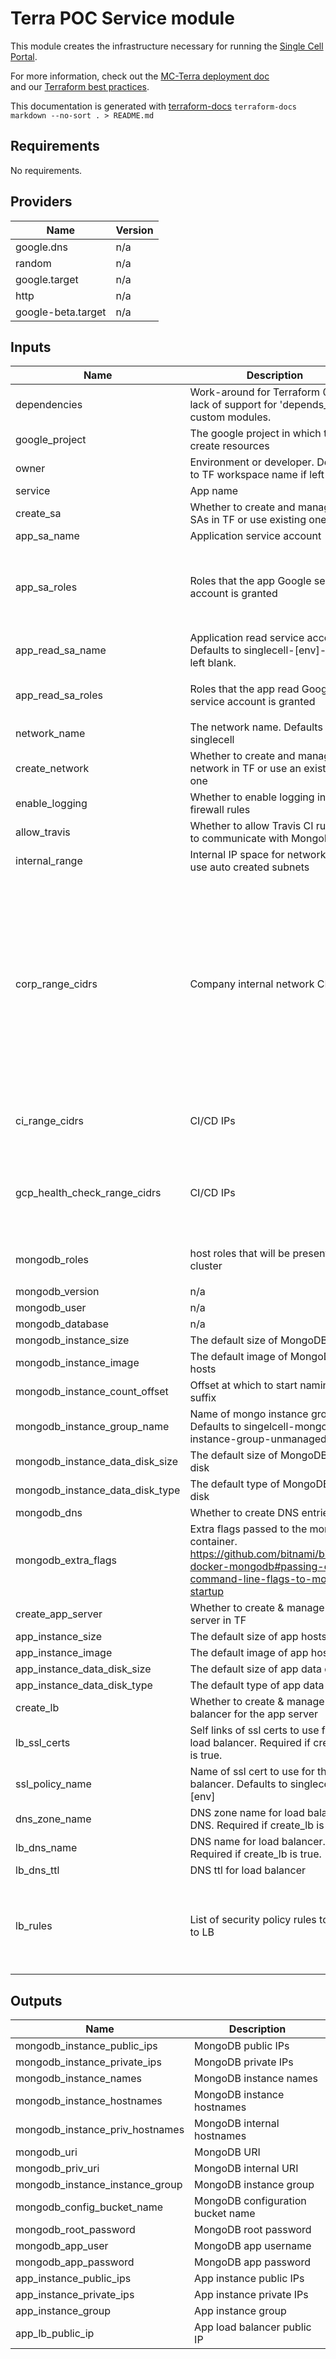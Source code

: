 # Terra POC Service module

This module creates the infrastructure necessary for running the
[Single Cell Portal](https://singlecell.broadinstitute.org/single_cell).

For more information, check out the [MC-Terra deployment doc](https://docs.dsp-devops.broadinstitute.org/mc-terra/mcterra-deployment)  
and our [Terraform best practices](https://docs.dsp-devops.broadinstitute.org/best-practices-guides/terraform).

This documentation is generated with [terraform-docs](https://github.com/segmentio/terraform-docs)
`terraform-docs markdown --no-sort . > README.md`

## Requirements

No requirements.

## Providers

| Name | Version |
|------|---------|
| google.dns | n/a |
| random | n/a |
| google.target | n/a |
| http | n/a |
| google-beta.target | n/a |

## Inputs

| Name | Description | Type | Default | Required |
|------|-------------|------|---------|:--------:|
| dependencies | Work-around for Terraform 0.12's lack of support for 'depends\_on' in custom modules. | `any` | `[]` | no |
| google\_project | The google project in which to create resources | `string` | n/a | yes |
| owner | Environment or developer. Defaults to TF workspace name if left blank. | `string` | `""` | no |
| service | App name | `string` | `"singlecell"` | no |
| create\_sa | Whether to create and manage the SAs in TF or use existing ones | `bool` | `true` | no |
| app\_sa\_name | Application service account | `string` | `""` | no |
| app\_sa\_roles | Roles that the app Google service account is granted | `list(string)` | <pre>[<br>  "roles/compute.viewer",<br>  "roles/logging.logWriter",<br>  "roles/monitoring.metricWriter"<br>]</pre> | no |
| app\_read\_sa\_name | Application read service account. Defaults to singlecell-[env]-read if left blank. | `string` | `""` | no |
| app\_read\_sa\_roles | Roles that the app read Google service account is granted | `list(string)` | <pre>[<br>  "roles/storage.objectViewer"<br>]</pre> | no |
| network\_name | The network name. Defaults to singlecell | `string` | `""` | no |
| create\_network | Whether to create and manage the network in TF or use an existing one | `bool` | `true` | no |
| enable\_logging | Whether to enable logging in firewall rules | `bool` | `false` | no |
| allow\_travis | Whether to allow Travis CI runners to communicate with MongoDB | `bool` | `false` | no |
| internal\_range | Internal IP space for networks that use auto created subnets | `string` | `"10.128.0.0/9"` | no |
| corp\_range\_cidrs | Company internal network CIDRs | `list(string)` | <pre>[<br>  "69.173.64.0/19",<br>  "69.173.96.0/20",<br>  "69.173.112.0/21",<br>  "69.173.120.0/22",<br>  "69.173.124.0/23",<br>  "69.173.126.0/24",<br>  "69.173.127.0/25",<br>  "69.173.127.128/26",<br>  "69.173.127.192/27",<br>  "69.173.127.224/30",<br>  "69.173.127.228/32",<br>  "69.173.127.230/31",<br>  "69.173.127.232/29",<br>  "69.173.127.240/28"<br>]</pre> | no |
| ci\_range\_cidrs | CI/CD IPs | `list(string)` | <pre>[<br>  "35.232.118.163/32",<br>  "130.211.234.92"<br>]</pre> | no |
| gcp\_health\_check\_range\_cidrs | CI/CD IPs | `list(string)` | <pre>[<br>  "35.191.0.0/16",<br>  "130.211.0.0/22",<br>  "209.85.152.0/22",<br>  "209.85.204.0/22"<br>]</pre> | no |
| mongodb\_roles | host roles that will be present in this cluster | `list(string)` | <pre>[<br>  "primary"<br>]</pre> | no |
| mongodb\_version | n/a | `string` | `"3.6.14"` | no |
| mongodb\_user | n/a | `string` | `"single_cell"` | no |
| mongodb\_database | n/a | `string` | `"single_cell_portal_development"` | no |
| mongodb\_instance\_size | The default size of MongoDB hosts | `string` | `"n1-highmem-2"` | no |
| mongodb\_instance\_image | The default image of MongoDB hosts | `string` | `"centos-7"` | no |
| mongodb\_instance\_count\_offset | Offset at which to start naming suffix | `number` | `0` | no |
| mongodb\_instance\_group\_name | Name of mongo instance group. Defaults to singelcell-mongo-instance-group-unmanaged | `string` | `null` | no |
| mongodb\_instance\_data\_disk\_size | The default size of MongoDB data disk | `string` | `"200"` | no |
| mongodb\_instance\_data\_disk\_type | The default type of MongoDB data disk | `string` | `"pd-ssd"` | no |
| mongodb\_dns | Whether to create DNS entries | `bool` | `false` | no |
| mongodb\_extra\_flags | Extra flags passed to the mongo container. https://github.com/bitnami/bitnami-docker-mongodb#passing-extra-command-line-flags-to-mongod-startup | `string` | `null` | no |
| create\_app\_server | Whether to create & manage an app server in TF | `bool` | `false` | no |
| app\_instance\_size | The default size of app hosts | `string` | `"n1-highmem-4"` | no |
| app\_instance\_image | The default image of app hosts | `string` | `"centos-7"` | no |
| app\_instance\_data\_disk\_size | The default size of app data disk | `string` | `"100"` | no |
| app\_instance\_data\_disk\_type | The default type of app data disk | `string` | `"pd-ssd"` | no |
| create\_lb | Whether to create & manage a load balancer for the app server | `bool` | `false` | no |
| lb\_ssl\_certs | Self links of ssl certs to use for the load balancer. Required if create\_lb is true. | `list(string)` | `[]` | no |
| ssl\_policy\_name | Name of ssl cert to use for the load balancer. Defaults to singlecell-[env] | `string` | `""` | no |
| dns\_zone\_name | DNS zone name for load balancer DNS. Required if create\_lb is true. | `string` | `""` | no |
| lb\_dns\_name | DNS name for load balancer. Required if create\_lb is true. | `string` | `""` | no |
| lb\_dns\_ttl | DNS ttl for load balancer | `string` | `"300"` | no |
| lb\_rules | List of security policy rules to apply to LB | <pre>set(object({<br>      action=string,<br>      priority=string,<br>      ip_ranges=list(string),<br>      description=string<br>    })<br>  )</pre> | `[]` | no |

## Outputs

| Name | Description |
|------|-------------|
| mongodb\_instance\_public\_ips | MongoDB public IPs |
| mongodb\_instance\_private\_ips | MongoDB private IPs |
| mongodb\_instance\_names | MongoDB instance names |
| mongodb\_instance\_hostnames | MongoDB instance hostnames |
| mongodb\_instance\_priv\_hostnames | MongoDB internal hostnames |
| mongodb\_uri | MongoDB URI |
| mongodb\_priv\_uri | MongoDB internal URI |
| mongodb\_instance\_instance\_group | MongoDB instance group |
| mongodb\_config\_bucket\_name | MongoDB configuration bucket name |
| mongodb\_root\_password | MongoDB root password |
| mongodb\_app\_user | MongoDB app username |
| mongodb\_app\_password | MongoDB app password |
| app\_instance\_public\_ips | App instance public IPs |
| app\_instance\_private\_ips | App instance private IPs |
| app\_instance\_group | App instance group |
| app\_lb\_public\_ip | App load balancer public IP |

